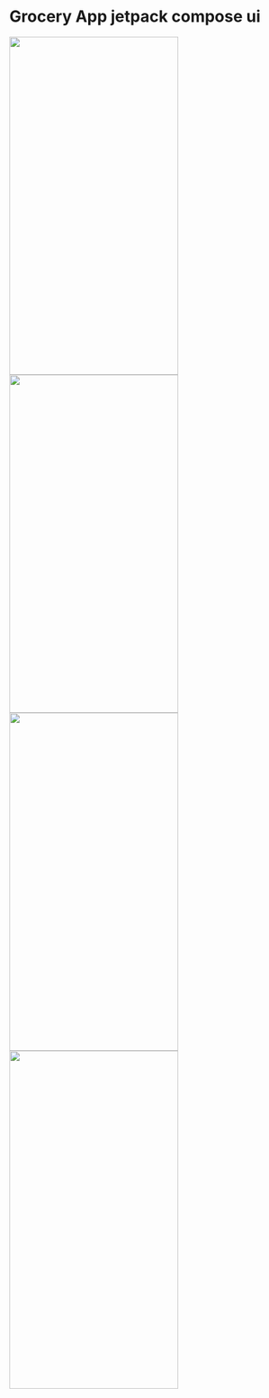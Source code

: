 # Grocery App jetpack compose ui
<img src="https://github.com/Pradeep-root/jetpack_compose_grocery_app/assets/26626575/2b2cf4e3-3315-420f-a62b-aadf0faa662d" width="300" height="600">
<img src="https://github.com/Pradeep-root/jetpack_compose_grocery_app/assets/26626575/b66943d7-a0e2-444a-882b-6b434b98f627" width="300" height="600">
<img src="https://github.com/Pradeep-root/jetpack_compose_grocery_app/assets/26626575/4e57a1f2-00e9-46cc-835d-157618108373" width="300" height="600">
<img src="https://github.com/Pradeep-root/jetpack_compose_grocery_app/assets/26626575/2e078524-959a-42d4-87dc-c4943b668495" width="300" height="600">

